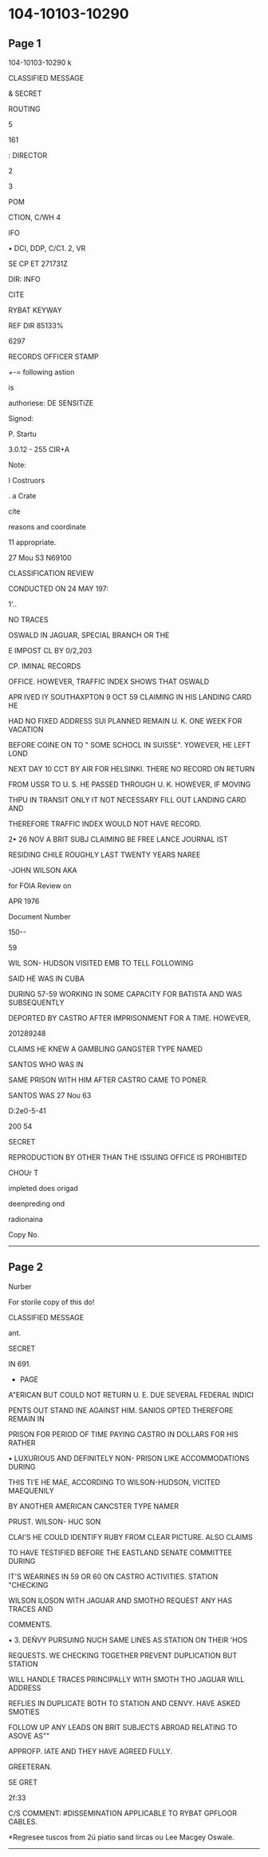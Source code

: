 # 104-10103-10290

## Page 1

104-10103-10290 k

CLASSIFIED MESSAGE

& SECRET

ROUTING

5

161

: DIRECTOR

2

3

POM

CTION, C/WH 4

IFO

• DCI, DDP, C/C1. 2, VR

SE CP ET 271731Z

DIR: INFO

CITE

RYBAT KEYWAY

REF DIR 85133%

6297

RECORDS OFFICER STAMP

+-= following astion

is

authoriese: DE SENSITiZE

Signod:

P. Startu

3.0.12 - 255 CIR+A

Note:

I Costruors

. a Crate

cite

reasons and coordinate

11 appropriate.

27 Mou S3 N69100

CLASSIFICATION REVIEW

CONDUCTED ON 24 MAY 197:

1'..

NO TRACES

OSWALD IN JAGUAR, SPECIAL BRANCH OR THE

E IMPOST CL BY 0/2,203

CP. IMINAL RECORDS

OFFICE. HOWEVER, TRAFFIC INDEX SHOWS THAT OSWALD

APR IVED IY SOUTHAXPTON 9 OCT 59 CLAIMING IN HIS LANDING CARD HE

HAD NO FIXED ADDRESS SUI PLANNED REMAIN U. K. ONE WEEK FOR VACATION

BEFORE COINE ON TO " SOME SCHOCL IN SUISSE". YOWEVER, HE LEFT LOND

NEXT DAY 10 CCT BY AIR FOR HELSINKI. THERE NO RECORD ON RETURN

FROM USSR TO U. S. HE PASSED THROUGH U. K. HOWEVER, IF MOVING

THPU IN TRANSIT ONLY IT NOT NECESSARY FILL OUT LANDING CARD AND

THEREFORE TRAFFIC INDEX WOULD NOT HAVE RECORD.

2• 26 NOV A BRIT SUBJ CLAIMING BE FREE LANCE JOURNAL IST

RESIDING CHILE ROUGHLY LAST TWENTY YEARS NAREE

-JOHN WILSON AKA

for FOlA Review on

APR 1976

Document Number

150--

59

WIL SON- HUDSON VISITED EMB TO TELL FOLLOWING

SAID HE WAS IN CUBA

DURING 57-59 WORKING IN SOME CAPACITY FOR BATISTA AND WAS SUBSEQUENTLY

DEPORTED BY CASTRO AFTER IMPRISONMENT FOR A TIME. HOWEVER,

201289248

CLAIMS HE KNEW A GAMBLING GANGSTER TYPE NAMED

SANTOS WHO WAS IN

SAME PRISON WITH HIM AFTER CASTRO CAME TO PONER.

SANTOS WAS 27 Nou 63

D:2e0-5-41

200 54

SECRET

REPRODUCTION BY OTHER THAN THE ISSUING OFFICE IS PROHIBITED

CHOUr T

impleted does origad

deenpreding ond

radionaina

Copy No.

---

## Page 2

Nurber

For storile copy of this do!

CLASSIFIED MESSAGE

ant.

SECRET

IN 691.

- PAGE

A"ERICAN BUT COULD NOT RETURN U. E. DUE SEVERAL FEDERAL INDICI

PENTS OUT STAND INE AGAINST HIM. SANIOS OPTED THEREFORE REMAIN IN

PRISON FOR PERIOD OF TIME PAYING CASTRO IN DOLLARS FOR HIS RATHER

• LUXURIOUS AND DEFINITELY NON- PRISON LIKE ACCOMMODATIONS DURING

THIS TI'E HE MAE, ACCORDING TO WILSON-HUDSON, VICITED MAEQUENILY

BY ANOTHER AMERICAN CANCSTER TYPE NAMER

PRUST. WILSON- HUC SON

CLAI'S HE COULD IDENTIFY RUBY FROM CLEAR PICTURE. ALSO CLAIMS

TO HAVE TESTIFIED BEFORE THE EASTLAND SENATE COMMITTEE DURING

IT'S WEARINES IN 59 OR 60 ON CASTRO ACTIVITIES. STATION "CHECKING

WILSON ILOSON WITH JAGUAR AND SMOTHO REQUEST ANY HAS TRACES AND

COMMENTS.

• 3. DEÑVY PURSUING NUCH SAME LINES AS STATION ON THEIR 'HOS

REQUESTS. WE CHECKING TOGETHER PREVENT DUPLICATION BUT STATION

WILL HANDLE TRACES PRINCIPALLY WITH SMOTH THO JAGUAR WILL ADDRESS

REFLIES IN DUPLICATE BOTH TO STATION AND CENVY. HAVE ASKED SMOTIES

FOLLOW UP ANY LEADS ON BRIT SUBJECTS ABROAD RELATING TO ASOVE AS""

APPROFP. IATE AND THEY HAVE AGREED FULLY.

GREETERAN.

SE GRET

2f:33

C/S COMMENT: #DISSEMINATION APPLICABLE TO RYBAT GPFLOOR CABLES.

*Regresee tuscos from 2ü piatio sand lircas ou Lee Macgey Oswale.

---

